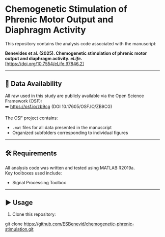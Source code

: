 # Chemogenetic Stimulation of Phrenic Motor Output and Diaphragm Activity

This repository contains the analysis code associated with the manuscript:

**Benevides et al. (2025). Chemogenetic stimulation of phrenic motor output and diaphragm activity. _eLife_.**  
[https://doi.org/10.7554/eLife.97846.2]

---

## 📂 Data Availability

All raw used in this study are publicly available via the Open Science Framework (OSF):  
➡️ https://osf.io/zb9cg (DOI 10.17605/OSF.IO/ZB9CG)

The OSF project contains:
- `.mat` files for all data presented in the manuscript
- Organized subfolders corresponding to individual figures

---

## 🛠️ Requirements

All analysis code was written and tested using MATLAB R2019a.  
Key toolboxes used include:
- Signal Processing Toolbox

---

## ▶️ Usage

1. Clone this repository:

  git clone https://github.com/ESBenevid/chemogenetic-phrenic-stimulation.git
